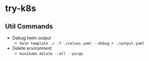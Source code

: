 # try-k8s

## Util Commands

- Debug helm output
  - `helm template ./ -f ./values.yaml --debug > ./output.yaml`
- Delete environment
  - `minikube delete --all --purge`
